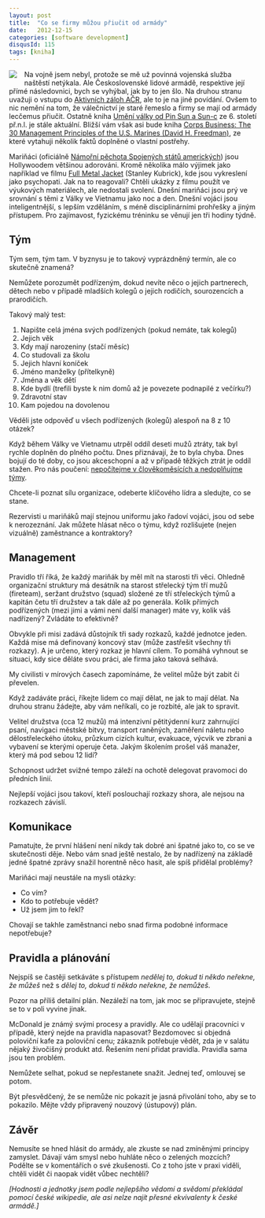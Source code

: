 ```yaml
---
layout: post
title:  "Co se firmy můžou přiučit od armády"
date:   2012-12-15
categories: [software development]
disqusId: 115
tags: [kniha]
---
```

<div style="float: left; margin: 0 1em 1em 0; text-align: center;"><a href="http://www.amazon.com/gp/product/0066619793/ref=as_li_qf_sp_asin_il?ie=UTF8&camp=1789&creative=9325&creativeASIN=0066619793&linkCode=as2&tag=blog0752-20"><img border="0" src="https://ws.assoc-amazon.com/widgets/q?_encoding=UTF8&ASIN=0066619793&Format=_SL110_&ID=AsinImage&MarketPlace=US&ServiceVersion=20070822&WS=1&tag=blog0752-20" ></a><img src="https://www.assoc-amazon.com/e/ir?t=blog0752-20&l=as2&o=1&a=0066619793" width="1" height="1" border="0" alt="" style="border:none !important; margin:0px !important;" />
</div>Na vojně jsem nebyl, protože se mě už povinná vojenská služba naštěstí netýkala. Ale Československé lidové armádě, respektive její přímé následovnici, bych se vyhýbal, jak by to jen šlo. Na druhou stranu uvažuji o vstupu do <a href="http://cs.wikipedia.org/wiki/Aktivn%C3%AD_z%C3%A1loha_ozbrojen%C3%BDch_sil_%C4%8Cesk%C3%A9_republiky">Aktivních záloh AČR</a>, ale to je na jiné povídání. Ovšem to nic nemění na tom, že válečnictví je staré řemeslo a firmy se mají od armády lecčemus přiučit. Ostatně  kniha <a href="https://plus.google.com/107399094493317618479/posts/MvhTPzvwh9F">Umění války od Pin Sun a Sun-c</a> ze 6. století př.n.l. je stále aktuální. Bližší vám však asi bude kniha <a href="http://amzn.to/PE3Vkd">Corps Business: The 30 Management Principles of the U.S. Marines (David H. Freedman)</a>, ze které vytahuji několik faktů doplněné o vlastní postřehy.
<!--more-->

Mariňáci (oficiálně <a href="http://en.wikipedia.org/wiki/United_States_Marine_Corps">Námořní pěchota Spojených států amerických</a>) jsou Hollywoodem většinou adorováni. Kromě několika málo výjimek jako například ve filmu <a href="http://www.csfd.cz/film/5401-olovena-vesta/">Full Metal Jacket</a> (Stanley Kubrick), kde jsou vykreslení jako psychopati. Jak na to reagovali? Chtěli ukázky z filmu použít ve výukových materiálech, ale nedostali svolení. Dnešní mariňáci jsou prý ve srovnání s těmi z Války ve Vietnamu jako noc a den. Dnešní vojáci jsou inteligentnější, s lepším vzděláním, s méně disciplinárními prohřešky a jiným přístupem. Pro zajímavost, fyzickému tréninku se věnují jen tři hodiny týdně.

Tým
------

Tým sem, tým tam. V byznysu je to takový vyprázdněný termín, ale co skutečně znamená?

Nemůžete porozumět podřízeným, dokud nevíte něco o jejich partnerech, dětech nebo v případě mladších kolegů o jejich rodičích, sourozencích a prarodičích.

Takový malý test:

1. Napište celá jména svých podřízených (pokud nemáte, tak kolegů)
2. Jejich věk
3. Kdy mají narozeniny (stačí měsíc)
4. Co studovali za školu
5. Jejich hlavní koníček
6. Jméno manželky (přítelkyně)
7. Jména a věk dětí
8. Kde bydlí (trefili byste k nim domů až je povezete podnapilé z večírku?)
9. Zdravotní stav
10. Kam pojedou na dovolenou

Věděli jste odpověď u všech podřízených (kolegů) alespoň na 8 z 10 otázek?

Když během Války ve Vietnamu utrpěl oddíl deseti mužů ztráty, tak byl rychle doplněn do plného počtu. Dnes přiznávají, že to byla chyba. Dnes bojují do té doby, co jsou akceschopní a až v případě těžkých ztrát je oddíl stažen. Pro nás poučení: <a href="/item/105">nepočítejme v člověkoměsících a nedoplňujme týmy</a>.

Chcete-li poznat sílu organizace, odeberte klíčového lídra a sledujte, co se stane.

Rezervisti u mariňáků mají stejnou uniformu jako řadoví vojáci, jsou od sebe k nerozeznání. Jak můžete hlásat něco o týmu, když rozlišujete (nejen vizuálně) zaměstnance a kontraktory?

Management
------

Pravidlo tří říká, že každý mariňák by měl mít na starosti tři věci. Ohledně organizační struktury má desátník na starost střelecký tým tří mužů (fireteam), seržant družstvo (squad) složené ze tří střeleckých týmů a kapitán četu tří družstev a tak dále až po generála. Kolik přímých podřízených (mezi jimi a vámi není další manager) máte vy, kolik váš nadřízený? Zvládáte to efektivně?

Obvykle při misi zadává důstojník tři sady rozkazů, každé jednotce jeden. Každá mise má definovaný koncový stav (může zastřešit všechny tři rozkazy). A je určeno, který rozkaz je hlavní cílem. To pomáhá vyhnout se situaci, kdy sice děláte svou práci, ale firma jako taková selhává.

My civilisti v mírových časech zapomínáme, že velitel může být zabit či převelen.

Když zadáváte práci, říkejte lidem co mají dělat, ne jak to mají dělat. Na druhou stranu žádejte, aby vám neříkali, co je rozbité, ale jak to spravit.

Velitel družstva (cca 12 mužů) má intenzivní pětitýdenní kurz zahrnující psaní, navigaci městské bitvy, transport raněných, zaměření náletu nebo dělostřeleckého útoku, průzkum cizích kultur, evakuace, výcvik ve zbrani a vybavení se kterými operuje četa. Jakým školením prošel váš manažer, který má pod sebou 12 lidí?

Schopnost udržet svižné tempo záleží na ochotě delegovat pravomoci do předních linií.

Nejlepší vojáci jsou takoví, kteří poslouchají rozkazy shora, ale nejsou na rozkazech závislí.

Komunikace
------

Pamatujte, že první hlášení není nikdy tak dobré ani špatné jako to, co se ve skutečnosti děje. Nebo vám snad ještě nestalo, že by nadřízený na základě jedné špatné zprávy snažil horentně něco hasit, ale spíš přidělal problémy?

Mariňáci mají neustále na mysli otázky: 

* Co vím?
* Kdo to potřebuje vědět?
* Už jsem jim to řekl?

Chovají se takhle zaměstnanci nebo snad firma podobné informace nepotřebuje?

Pravidla a plánování
------

Nejspíš se častěji setkáváte s přístupem <i>nedělej to, dokud ti někdo neřekne, že můžeš</i> než s <i>dělej to, dokud ti někdo neřekne, že nemůžeš</i>.

Pozor na příliš detailní plán. Nezáleží na tom, jak moc se připravujete, stejně se to v poli vyvine jinak.

McDonald je známý svými procesy a pravidly. Ale co udělají pracovníci v případě, který nejde na pravidla napasovat? Bezdomovec si objedná poloviční kafe za poloviční cenu; zákazník potřebuje vědět, zda je v salátu nějaký živočišný produkt atd. Řešením není přidat pravidla. Pravidla sama jsou ten problém.

Nemůžete selhat, pokud se nepřestanete snažit. Jednej teď, omlouvej se potom.

Být přesvědčený, že se nemůže nic pokazit je jasná přivolání toho, aby se to pokazilo. Mějte vždy připravený nouzový (ústupový) plán.

Závěr
------

Nemusíte se hned hlásit do armády, ale zkuste se nad zmíněnými principy zamyslet. Dávají vám smysl nebo huhláte něco o zelených mozcích? Podělte se v komentářích o své zkušenosti. Co z toho jste v praxi viděli, chtěli vidět či naopak vidět vůbec nechtěli?

<i>[Hodnosti a jednotky jsem podle nejlepšího vědomí a svědomí překládal pomocí české wikipedie, ale asi nelze najít přesné ekvivalenty k české armádě.]</i>